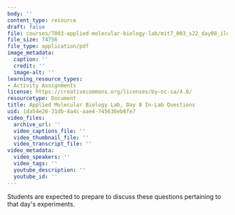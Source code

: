 ```yaml
---
body: ''
content_type: resource
draft: false
file: courses/7003-applied-molecular-biology-lab/mit7_003_s22_day08_ilq.pdf
file_size: 74756
file_type: application/pdf
image_metadata:
  caption: ''
  credit: ''
  image-alt: ''
learning_resource_types:
- Activity Assignments
license: https://creativecommons.org/licenses/by-nc-sa/4.0/
resourcetype: Document
title: Applied Molecular Biology Lab, Day 8 In-Lab Questions
uid: 1da54e26-31db-4a4c-aae4-745636eb6fe7
video_files:
  archive_url: ''
  video_captions_file: ''
  video_thumbnail_file: ''
  video_transcript_file: ''
video_metadata:
  video_speakers: ''
  video_tags: ''
  youtube_description: ''
  youtube_id: ''
---
```

Students are expected to prepare to discuss these questions pertaining to that day's experiments.